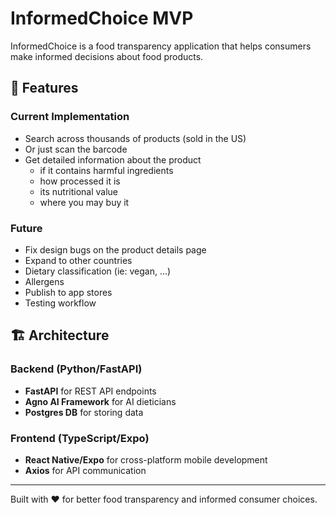 # InformedChoice MVP

InformedChoice is a food transparency application that helps consumers make informed decisions about food products.

## 🚀 Features

### Current Implementation
- Search across thousands of products (sold in the US)
- Or just scan the barcode
- Get detailed information about the product 
   - if it contains harmful ingredients
   - how processed it is
   - its nutritional value
   - where you may buy it

### Future
- Fix design bugs on the product details page
- Expand to other countries
- Dietary classification (ie: vegan, ...)
- Allergens
- Publish to app stores
- Testing workflow

## 🏗️ Architecture

### Backend (Python/FastAPI)
- **FastAPI** for REST API endpoints
- **Agno AI Framework** for AI dieticians
- **Postgres DB** for storing data

### Frontend (TypeScript/Expo)
- **React Native/Expo** for cross-platform mobile development
- **Axios** for API communication

---
Built with ❤️ for better food transparency and informed consumer choices.